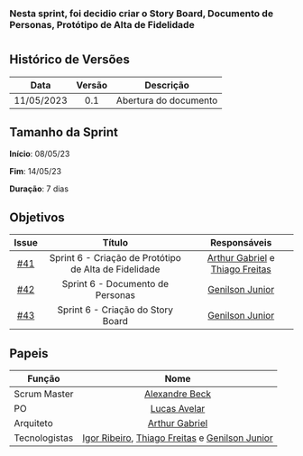 ### Nesta sprint, foi decidio criar o Story Board, Documento de Personas, Protótipo de Alta de Fidelidade

#

## Histórico de Versões

|    Data    | Versão |       Descrição       |
| :--------: | :----: | :-------------------: |
| 11/05/2023 |  0.1   | Abertura do documento |

## Tamanho da Sprint

**Início**: 08/05/23

**Fim**: 14/05/23

**Duração**: 7 dias

## Objetivos

|                             Issue                              |                        Título                         |                                               Responsáveis                                                |
| :------------------------------------------------------------: | :---------------------------------------------------: | :-------------------------------------------------------------------------------------------------------: |
| [#41](https://github.com/fga-eps-mds/2023.1-GuiaUnB/issues/41) | Sprint 6 - Criação de Protótipo de Alta de Fidelidade | [Arthur Gabriel](https://github.com/ArthurGabrieel) e [Thiago Freitas](https://github.com/thiagorfreitas) |
| [#42](https://github.com/fga-eps-mds/2023.1-GuiaUnB/issues/42) |           Sprint 6 - Documento de Personas            |                             [Genilson Junior](https://github.com/GenilsonJrs)                             |
| [#43](https://github.com/fga-eps-mds/2023.1-GuiaUnB/issues/43) |           Sprint 6 - Criação do Story Board           |                             [Genilson Junior](https://github.com/GenilsonJrs)                             |

## Papeis

| Função        |                                                                           Nome                                                                           |
| ------------- | :------------------------------------------------------------------------------------------------------------------------------------------------------: |
| Scrum Master  |                                                       [Alexandre Beck](https://github.com/zzzBECK)                                                       |
| PO            |                                                    [Lucas Avelar](https://github.com/LucasAvelar2711)                                                    |
| Arquiteto     |                                                   [Arthur Gabriel](https://github.com/ArthurGabrieel)                                                    |
| Tecnologistas | [Igor Ribeiro](https://github.com/igor-ribeir0), [Thiago Freitas](https://github.com/thiagorfreitas) e [Genilson Junior](https://github.com/GenilsonJrs) |
